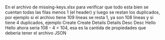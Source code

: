 En el archivo de missing-keys.xlsx
para verificar que todo esta bien se cuentan todas las filas menos 1 (el header)
y luego se restan los duplicados, por ejemplo
si el archivo tiene 109 lineas
se resta 1, ya son 108 lineas
y si tiene 4 duplicados, ejemplo
Create
Create
Details
Details
Desc
Desc
Hello
Hello
ahora seria 108 - 4 = 104, esa es la cantida de propiedades que deberia tener el archivo JSON